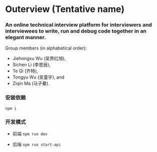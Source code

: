 # Outerview (Tentative name)
### An online technical interview platform for interviewers and interviewees to write, run and debug code together in an elegant manner.

Group members (in alphabetical order): 
+ Jiehongxu Wu (吴界红旭), 
+ Sichen Li (李思辰), 
+ Te Qi (齐特), 
+ Tongyu Wu (吴童宇), and 
+ Ziqin Ma (马子秦). 



### 安装依赖

```npm i ```

### 开发模式
* 前端
   ```npm run dev```

* 后端
  ```npm run start-api```
